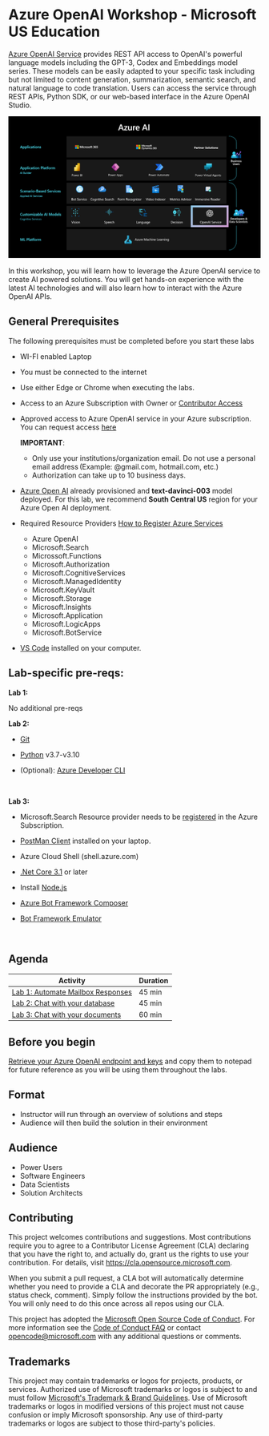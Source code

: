 # Azure OpenAI Workshop - Microsoft US Education 
[Azure OpenAI Service](https://learn.microsoft.com/en-us/azure/cognitive-services/openai/overview) provides REST API access to OpenAI's powerful language models including the GPT-3, Codex and Embeddings model series. These models can be easily adapted to your specific task including but not limited to content generation, summarization, semantic search, and natural language to code translation. Users can access the service through REST APIs, Python SDK, or our web-based interface in the Azure OpenAI Studio.

![Alt text](documents/images/OpenAI.png)


In this workshop, you will learn how to leverage the Azure OpenAI service to create AI powered solutions. You will get hands-on experience with the latest AI technologies and will also learn how to interact with the Azure OpenAI APIs. 

## General Prerequisites

The following prerequisites must be completed before you start these labs

- WI-FI enabled Laptop
- You must be connected to the internet
- Use either Edge or Chrome when executing the labs.
- Access to an Azure Subscription with Owner or [Contributor Access](https://learn.microsoft.com/en-us/azure/role-based-access-control/role-assignments-steps)
  
- Approved access to Azure OpenAI service in your Azure subscription. You can request access [here](https://customervoice.microsoft.com/Pages/ResponsePage.aspx?id=v4j5cvGGr0GRqy180BHbR7en2Ais5pxKtso_Pz4b1_xUOFA5Qk1UWDRBMjg0WFhPMkIzTzhKQ1dWNyQlQCN0PWcu)


  **IMPORTANT**: 
    - Only use your institutions/organization email. Do not use a personal email address (Example: @gmail.com, hotmail.com, etc.)
    - Authorization can take up to 10 business days.  
  

- [Azure Open AI](https://learn.microsoft.com/en-us/azure/cognitive-services/openai/how-to/create-resource?pivots=web-portal) already provisioned and **text-davinci-003** model deployed.
  For this lab, we recommend **South Central US** region for your Azure Open AI deployment.

- Required Resource Providers [How to Register Azure Services](https://learn.microsoft.com/en-us/azure/azure-resource-manager/management/resource-providers-and-types)
  
  - Azure OpenAI
  - Microsoft.Search
  - Microssoft.Functions
  - Microsoft.Authorization
  - Microsoft.CognitiveServices
  - Microsoft.ManagedIdentity
  - Microsoft.KeyVault
  - Microsoft.Storage  
  - Microsoft.Insights 
  - Microsoft.Application
  - Microsoft.LogicApps
  - Microsoft.BotService

- [VS Code](https://code.visualstudio.com/download) installed on your computer.


## Lab-specific pre-reqs:

**Lab 1:​**

No additional pre-reqs

**Lab 2:​**

- [Git](https://git-scm.com/downloads)​

- [Python](https://www.python.org/downloads/) v3.7-v3.10​

- (Optional): [Azure Developer CLI​](https://aka.ms/azure-dev/install)

​

**Lab 3:​**

- Microsoft.Search Resource provider needs to be [registered](https://learn.microsoft.com/en-us/azure/azure-resource-manager/management/resource-providers-and-types#register-resource-provider) in the Azure Subscription.​

- [PostMan Client](https://www.postman.com/downloads/)  installed on your laptop. ​

- Azure Cloud Shell (shell.azure.com)​

- [.Net Core 3.1](https://dotnet.microsoft.com/en-us/download/dotnet/3.1) or later​

- Install [Node.js](https://nodejs.org/en/download)

- [Azure Bot Framework Composer​](https://learn.microsoft.com/en-us/composer/install-composer?tabs=windows)

- [Bot Framework Emulator​](https://github.com/Microsoft/BotFramework-Emulator/releases/tag/v4.14.1)

​

## Agenda


| Activity | Duration |
| --- | --- |
| [Lab 1: Automate Mailbox Responses](/labs/Lab_1_Automate_Mailbox_Responses/README.md) | 45 min |
| [Lab 2: Chat with your database](/labs/Lab_2_Data_Analytics/README.md) | 45 min |
| [Lab 3: Chat with your documents](/labs/Lab_3_chatWithDocuments/README.md) | 60 min |



## Before you begin

  [Retrieve your Azure OpenAI endpoint and keys](https://learn.microsoft.com/en-us/azure/cognitive-services/openai/quickstart?tabs=command-line&pivots=programming-language-python#retrieve-key-and-endpoint) and copy them to notepad for future reference as you will be using them throughout the labs.

## Format

- Instructor will run through an overview of solutions and steps
- Audience will then build the solution in their environment

## Audience

- Power Users
- Software Engineers
- Data Scientists
- Solution Architects

## Contributing

This project welcomes contributions and suggestions.  Most contributions require you to agree to a
Contributor License Agreement (CLA) declaring that you have the right to, and actually do, grant us
the rights to use your contribution. For details, visit https://cla.opensource.microsoft.com.

When you submit a pull request, a CLA bot will automatically determine whether you need to provide
a CLA and decorate the PR appropriately (e.g., status check, comment). Simply follow the instructions
provided by the bot. You will only need to do this once across all repos using our CLA.

This project has adopted the [Microsoft Open Source Code of Conduct](https://opensource.microsoft.com/codeofconduct/).
For more information see the [Code of Conduct FAQ](https://opensource.microsoft.com/codeofconduct/faq/) or
contact [opencode@microsoft.com](mailto:opencode@microsoft.com) with any additional questions or comments.

## Trademarks 

This project may contain trademarks or logos for projects, products, or services. Authorized use of Microsoft 
trademarks or logos is subject to and must follow 
[Microsoft's Trademark & Brand Guidelines](https://www.microsoft.com/en-us/legal/intellectualproperty/trademarks/usage/general).
Use of Microsoft trademarks or logos in modified versions of this project must not cause confusion or imply Microsoft sponsorship.
Any use of third-party trademarks or logos are subject to those third-party's policies.

